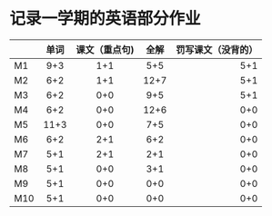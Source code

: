# 记录一学期的英语部分作业

|         |  单词  | 课文（重点句)| 全解   | 罚写课文（没背的）|
| ------  | :---:  | :---:       |:---:  |    ----:        |
|    M1   | 9+3    | 1+1         |  5+5  |    5+1          |
|    M2   | 6+2    | 1+1         | 12+7  |    5+1          |
|    M3   | 6+2    | 0+0         |  9+5  |    5+1          |
|    M4   | 6+2    | 0+0         | 12+6  |    0+0          |
|    M5   | 11+3   | 0+0         |  7+5  |    0+0          |
|    M6   | 6+2    | 2+1         |  6+2  |    0+0          |
|    M7   | 5+1    | 2+1         |  2+1  |    0+0          |
|    M8   | 5+1    | 0+0         |  3+1  |    0+0          |
|    M9   | 5+1    | 0+0         |  0+0  |    0+0          |
|   M10   | 5+1    | 0+0         |  0+0  |    0+0          |
